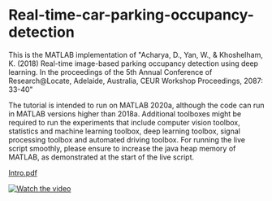 # Real-time-car-parking-occupancy-detection
This is the MATLAB implementation of "Acharya, D., Yan, W., &amp; Khoshelham, K. (2018) Real-time image-based parking occupancy detection using deep learning. In the proceedings of the 5th Annual Conference of Research@Locate, Adelaide, Australia, CEUR Workshop Proceedings, 2087: 33-40"

The tutorial is intended to run on MATLAB 2020a, although the code can run in MATLAB versions higher than 2018a. Additional toolboxes might be required to run the experiments that include computer vision toolbox, statistics and machine learning toolbox, deep learning toolbox, signal processing toolbox and automated driving toolbox. For running the live script smoothly, please ensure to increase the java heap memory of MATLAB, as demonstrated at the start of the live script.


[Intro.pdf](https://github.com/debaditya-unimelb/real-time-car-parking-occupancy/blob/master/CNNSVMTutorial.pdf)

[![Watch the video](https://img.youtube.com/vi/Ft94ypd4HxE/maxresdefault.jpg)](https://youtu.be/Ft94ypd4HxE)
